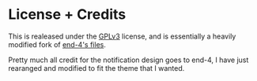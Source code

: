 # License + Credits

This is realeased under the [GPLv3](https://www.gnu.org/licenses/gpl-3.0.html) license, and is essentially a heavily modified fork of [end-4's files](https://github.com/end-4/dots-hyprland).

Pretty much all credit for the notification design goes to end-4, I have just rearanged and modified to fit the theme that I wanted.
